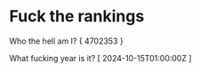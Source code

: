 # Fuck the rankings

Who the hell am I?
{ 4702353 }

What fucking year is it?
[ 2024-10-15T01:00:00Z ]
